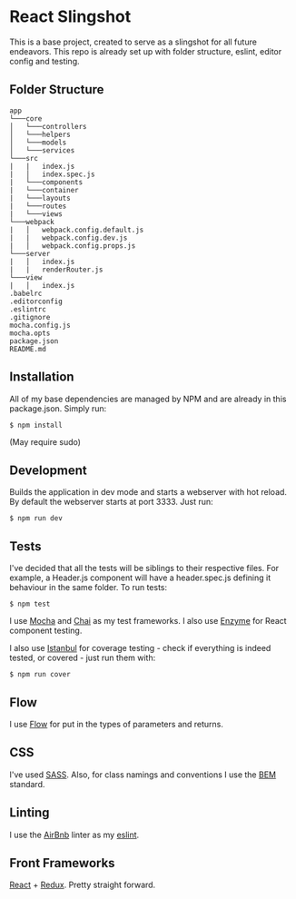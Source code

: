 # React Slingshot

This is a base project, created to serve as a slingshot for all future endeavors. This repo is already set up with folder structure, eslint, editor config and testing.

## Folder Structure

```
app
└───core
│   └───controllers
│   └───helpers
│   └───models
│   └───services
└───src
|   |   index.js
|   │   index.spec.js
|   └───components
|   └───container
|   └───layouts
|   └───routes
|   └───views
└───webpack
|   │   webpack.config.default.js
|   |   webpack.config.dev.js  
|   │   webpack.config.props.js
└───server
|   │   index.js
|   |   renderRouter.js
└───view
|   │   index.js
.babelrc
.editorconfig
.eslintrc
.gitignore
mocha.config.js
mocha.opts
package.json
README.md
```

## Installation

All of my base dependencies are managed by NPM and are already in this package.json. Simply run:

```
$ npm install
```
(May require sudo)

## Development

Builds the application in dev mode and starts a webserver with hot reload. By default the webserver starts at port 3333.
Just run:

```
$ npm run dev
```

## Tests

I've decided that all the tests will be siblings to their respective files. For example, a Header.js component will have a header.spec.js defining it behaviour in the same folder. To run tests:

```
$ npm test
```
I use [Mocha](https://mochajs.org/) and [Chai](http://chaijs.com/) as my test frameworks. I also use [Enzyme](https://github.com/airbnb/enzyme) for React component testing.

I also use [Istanbul](https://istanbul.js.org/) for coverage testing - check if everything is indeed tested, or covered - just run them with:

```
$ npm run cover
```

## Flow

I use [Flow](https://flowtype.org) for put in the types of parameters and returns.

## CSS

I've used [SASS](http://sass-lang.com/).
Also, for class namings and conventions I use the [BEM](https://css-tricks.com/bem-101/) standard.

## Linting

I use the [AirBnb](https://github.com/airbnb/javascript/tree/master/packages/eslint-config-airbnb) linter as my [eslint](http://eslint.org/).

## Front Frameworks

[React](https://facebook.github.io/react/) + [Redux](http://redux.js.org/). Pretty straight forward.
